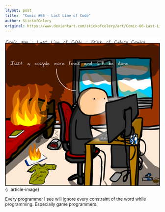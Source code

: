 ```yaml
---
layout: post
title:  "Comic #66 - Last Line of Code"
author: StickofCelery
original: https://www.deviantart.com/stickofcelery/art/Comic-66-Last-Line-of-Code-419699060
---
```


![](/assets/img/2013-12-14.webp)
{: .article-image}

Every programmer I see will ignore every constraint of the word while programming. Especially game programmers.